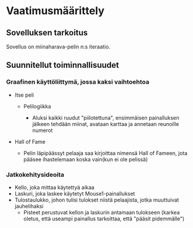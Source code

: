 # Vaatimusmäärittely

## Sovelluksen tarkoitus

Sovellus on miinaharava-pelin n:s iteraatio.

## Suunnitellut toiminnallisuudet

### Graafinen käyttöliittymä, jossa kaksi vaihtoehtoa
- Itse peli
  - Pelilogiikka
  
    - Aluksi kaikki ruudut "piilotettuna", ensimmäisen painalluksen jälkeen tehdään miinat, avataan karttaa ja annetaan     reunoille numerot
   
- Hall of Fame
  - Pelin läpipäässyt pelaaja saa kirjoittaa nimensä Hall of Fameen, jota pääsee ihastelemaan koska vain(kun ei ole pelissä)
 
### Jatkokehitysideoita
- Kello, joka mittaa käytettyä aikaa
- Laskuri, joka laskee käytetyt Mouse1-painallukset
- Tulostaulukko, johon tulisi tulokset niistä pelaajista, jotka muuttuivat jauhelihaksi
  - Pisteet perustuvat kellon ja laskurin antamaan tulokseen (karkea oletus, että useampi painallus tarkoittaa, että "pääsit pidemmälle")
